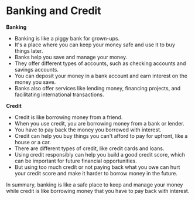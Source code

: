 # Banking and Credit

**Banking**

- Banking is like a piggy bank for grown-ups.
- It's a place where you can keep your money safe and use it to buy things later.
- Banks help you save and manage your money.
- They offer different types of accounts, such as checking accounts and savings accounts.
- You can deposit your money in a bank account and earn interest on the money you save.
- Banks also offer services like lending money, financing projects, and facilitating international transactions.

**Credit**

- Credit is like borrowing money from a friend.
- When you use credit, you are borrowing money from a bank or lender.
- You have to pay back the money you borrowed with interest.
- Credit can help you buy things you can't afford to pay for upfront, like a house or a car.
- There are different types of credit, like credit cards and loans.
- Using credit responsibly can help you build a good credit score, which can be important for future financial opportunities.
- But using too much credit or not paying back what you owe can hurt your credit score and make it harder to borrow money in the future.

In summary, banking is like a safe place to keep and manage your money while credit is like borrowing money that you have to pay back with interest.
